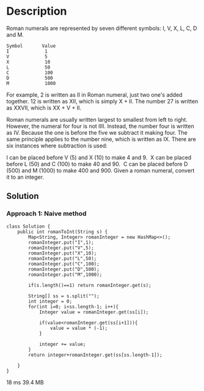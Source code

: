 # Description

Roman numerals are represented by seven different symbols: I, V, X, L, C, D and M.

```
Symbol       Value
I             1
V             5
X             10
L             50
C             100
D             500
M             1000
```

For example, 2 is written as II in Roman numeral, just two one's added together. 12 is written as XII, which is simply X + II. The number 27 is written as XXVII, which is XX + V + II.

Roman numerals are usually written largest to smallest from left to right. However, the numeral for four is not IIII. Instead, the number four is written as IV. Because the one is before the five we subtract it making four. The same principle applies to the number nine, which is written as IX. There are six instances where subtraction is used:

I can be placed before V (5) and X (10) to make 4 and 9. 
X can be placed before L (50) and C (100) to make 40 and 90. 
C can be placed before D (500) and M (1000) to make 400 and 900.
Given a roman numeral, convert it to an integer.


## Solution

### Approach 1: Naive method

```
class Solution {
    public int romanToInt(String s) {
        Map<String, Integer> romanInteger = new HashMap<>();
        romanInteger.put("I",1);
        romanInteger.put("V",5);
        romanInteger.put("X",10);
        romanInteger.put("L",50);
        romanInteger.put("C",100);
        romanInteger.put("D",500);
        romanInteger.put("M",1000);

        if(s.length()==1) return romanInteger.get(s);

        String[] ss = s.split("");
        int integer = 0;
        for(int i=0; i<ss.length-1; i++){
            Integer value = romanInteger.get(ss[i]);

            if(value<romanInteger.get(ss[i+1])){
                value = value * (-1);
            }

            integer += value;
        }
        return integer+romanInteger.get(ss[ss.length-1]);

    }
}
```
18 ms	39.4 MB
